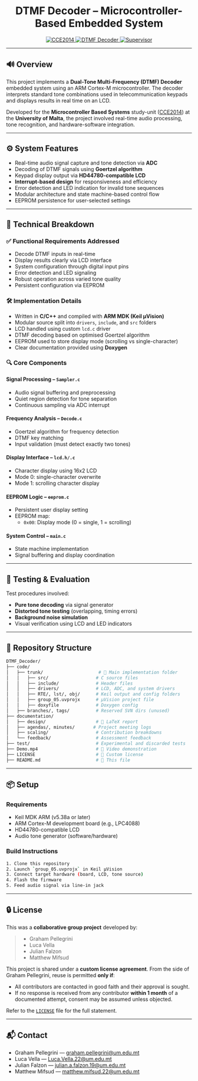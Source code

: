 <h1 align="center">DTMF Decoder – Microcontroller-Based Embedded System</h1>

<p align="center">
  <a href="https://www.um.edu.mt/courses/studyunit/CCE2014">
    <img src="https://img.shields.io/badge/University%20of%20Malta-CCE2014-blue?style=for-the-badge" alt="CCE2014">
  </a>
  <a href="https://github.com/GrahamPellegrini/DTMF_Decoder">
    <img src="https://img.shields.io/badge/Project-DTMF%20Decoder-green?style=for-the-badge" alt="DTMF Decoder">
  </a>
  <a href="https://www.um.edu.mt/profile/johannbriffa">
    <img src="https://img.shields.io/badge/Supervisor-Dr.%20Johann%20Briffa-lightgrey?style=for-the-badge" alt="Supervisor">
  </a>
</p>

---

## 🔊 Overview

This project implements a **Dual-Tone Multi-Frequency (DTMF) Decoder** embedded system using an ARM Cortex-M microcontroller. The decoder interprets standard tone combinations used in telecommunication keypads and displays results in real time on an LCD.

Developed for the **Microcontroller Based Systems** study-unit ([CCE2014](https://www.um.edu.mt/courses/studyunit/CCE2014)) at the **University of Malta**, the project involved real-time audio processing, tone recognition, and hardware-software integration.

---

## ⚙️ System Features

- Real-time audio signal capture and tone detection via **ADC**
- Decoding of DTMF signals using **Goertzel algorithm**
- Keypad display output via **HD44780-compatible LCD**
- **Interrupt-based design** for responsiveness and efficiency
- Error detection and LED indication for invalid tone sequences
- Modular architecture and state machine-based control flow
- EEPROM persistence for user-selected settings

---

## 🧩 Technical Breakdown

### ✅ Functional Requirements Addressed
- Decode DTMF inputs in real-time
- Display results clearly via LCD interface
- System configuration through digital input pins
- Error detection and LED signaling
- Robust operation across varied tone quality
- Persistent configuration via EEPROM

### 🛠️ Implementation Details
- Written in **C/C++** and compiled with **ARM MDK (Keil µVision)**
- Modular source split into `drivers`, `include`, and `src` folders
- LCD handled using custom `lcd.c` driver
- DTMF decoding based on optimised Goertzel algorithm
- EEPROM used to store display mode (scrolling vs single-character)
- Clear documentation provided using **Doxygen**

### 🔍 Core Components

#### Signal Processing – `Sampler.c`
- Audio signal buffering and preprocessing
- Quiet region detection for tone separation
- Continuous sampling via ADC interrupt

#### Frequency Analysis – `Decode.c`
- Goertzel algorithm for frequency detection
- DTMF key matching
- Input validation (must detect exactly two tones)

#### Display Interface – `lcd.h/.c`
- Character display using 16x2 LCD
- Mode 0: single-character overwrite
- Mode 1: scrolling character display

#### EEPROM Logic – `eeprom.c`
- Persistent user display setting
- EEPROM map:
  - `0x00`: Display mode (0 = single, 1 = scrolling)

#### System Control – `main.c`
- State machine implementation
- Signal buffering and display coordination

---

## 🧪 Testing & Evaluation

Test procedures involved:
- **Pure tone decoding** via signal generator
- **Distorted tone testing** (overlapping, timing errors)
- **Background noise simulation**
- Visual verification using LCD and LED indicators

---

## 📁 Repository Structure

```bash
DTMF_Decoder/
├── code/
│   ├── trunk/                     # 📌 Main implementation folder
│   │   ├── src/                  # C source files
│   │   ├── include/              # Header files
│   │   ├── drivers/              # LCD, ADC, and system drivers
│   │   ├── RTE/, lst/, obj/      # Keil output and config folders
│   │   ├── group_05.uvprojx      # µVision project file
│   │   ├── doxyfile              # Doxygen config
│   ├── branches/, tags/          # Reserved SVN dirs (unused)
├── documentation/
│   ├── design/                   # 📐 LaTeX report
│   ├── agendas/, minutes/       # Project meeting logs
│   ├── scaling/                  # Contribution breakdowns
│   └── feedback/                 # Assessment feedback
├── test/                         # Experimental and discarded tests
├── Demo.mp4                      # 🎥 Video demonstration
├── LICENSE                       # 📜 Custom license
├── README.md                     # 📘 This file
```

---

## 📦 Setup

### Requirements
- Keil MDK ARM (v5.38a or later)
- ARM Cortex-M development board (e.g., LPC4088)
- HD44780-compatible LCD
- Audio tone generator (software/hardware)

### Build Instructions
```bash
1. Clone this repository
2. Launch `group_05.uvprojx` in Keil µVision
3. Connect target hardware (board, LCD, tone source)
4. Flash the firmware
5. Feed audio signal via line-in jack
```

---

## 🔒 License

This was a **collaborative group project** developed by:
> - Graham Pellegrini  
> - Luca Vella  
> - Julian Falzon  
> - Matthew Mifsud  

This project is shared under a **custom license agreement**. From the side of Graham Pellegrini, reuse is permitted **only if**:

- All contributors are contacted in good faith and their approval is sought.
- If no response is received from any contributor **within 1 month** of a documented attempt, consent may be assumed unless objected.

Refer to the [`LICENSE`](LICENSE) file for the full statement.

---

## 📬 Contact

- Graham Pellegrini — graham.pellegrini@um.edu.mt
- Luca Vella — Luca.Vella.22@um.edu.mt
- Julian Falzon — julian.a.falzon.19@um.edu.mt
- Matthew Mifsud — matthew.mifsud.22@um.edu.mt
